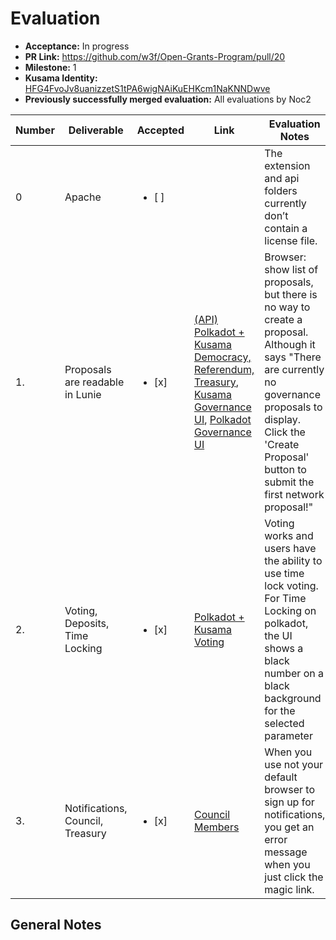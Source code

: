 # Evaluation

* **Acceptance:** In progress
* **PR Link:** https://github.com/w3f/Open-Grants-Program/pull/20
* **Milestone:** 1
* **Kusama Identity:** [HFG4FvoJv8uanizzetS1tPA6wigNAiKuEHKcm1NaKNNDwve](https://polkascan.io/pre/kusama/account/HFG4FvoJv8uanizzetS1tPA6wigNAiKuEHKcm1NaKNNDwve)
* **Previously successfully merged evaluation:** All evaluations by Noc2

| Number | Deliverable | Accepted | Link | Evaluation Notes |
| ------------- | ------------- | ------------- | ------------- |------------- |
| 0 | Apache | <ul><li>[ ] </li></ul>| [](https://github.com/luniehq/lunie/blob/develop/app/LICENSE) | The extension and api folders currently don’t contain a license file.
| 1. | Proposals are readable in Lunie | <ul><li>[x] </li></ul>|  [(API) Polkadot + Kusama Democracy, Referendum, Treasury](https://github.com/luniehq/lunie/blob/develop/api/lib/reducers/polkadotV0-reducers.js#L539-L615), [Kusama Governance UI](https://app.lunie.io/kusama/proposals), [Polkadot Governance UI](https://app.lunie.io/polkadot/proposals) | Browser: show list of proposals, but there is no way to create a proposal. Although it says "There are currently no governance proposals to display. Click the 'Create Proposal' button to submit the first network proposal!" 
| 2. | Voting, Deposits, Time Locking | <ul><li>[x] </li></ul>| [Polkadot + Kusama Voting](https://github.com/luniehq/lunie/blob/develop/app/src/ActionModal/components/ModalVotePolkadot.vue)|  Voting works and users have the ability to use time lock voting. For Time Locking on polkadot, the UI shows a black number on a black background for the selected parameter 
| 3. | Notifications, Council, Treasury | <ul><li>[x] </li></ul>| [Council Members](https://github.com/luniehq/lunie/blob/36768cfd5ac7acaf29b05e10770fce49ef347450/api/lib/reducers/polkadotV0-reducers.js#L706) |  When you use not your default browser to sign up for notifications, you get an error message when you just click the magic link. 


## General Notes

